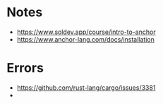 # Notes
- https://www.soldev.app/course/intro-to-anchor
- https://www.anchor-lang.com/docs/installation


# Errors
- https://github.com/rust-lang/cargo/issues/3381
- 